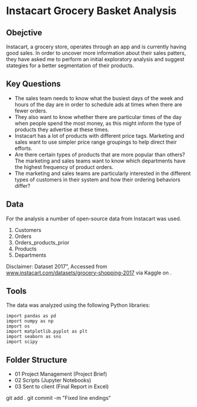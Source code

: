 # Instacart Grocery Basket Analysis 

## Obejctive 
Instacart, a grocery store, operates through an app and is currently having good sales. In order to uncover more information about their sales patters, they have asked me to perform an initial exploratory analysis and suggest stategies for a better segmentation of their products. 

## Key Questions
- The sales team needs to know what the busiest days of the week and hours of the day are in order to schedule ads at times when there are fewer orders.
- They also want to know whether there are particular times of the day when people spend the most money, as this might inform the type of products they advertise at these times.
- Instacart has a lot of products with different price tags. Marketing and sales want to use simpler price range groupings to help direct their efforts.
- Are there certain types of products that are more popular than others? The marketing and sales teams want to know which departments have the highest frequency of
product orders.
- The marketing and sales teams are particularly interested in the different types of customers in their system and how their ordering behaviors differ?

## Data

For the analysis a number of open-source data from Instacart was used. 
1. Customers
2. Orders 
3. Orders_products_prior
4. Products
5. Departments

Disclaimer:
Dataset 2017”, Accessed from www.instacart.com/datasets/grocery-shopping-2017 via Kaggle on <date>.

## Tools 
The data was analyzed using the following Python libraries: 
```
import pandas as pd
import numpy as np
import os
import matplotlib.pyplot as plt
import seaborn as sns
import scipy
```
## Folder Structure 
- 01 Project Management (Project Brief)
- 02 Scripts (Jupyter Notebooks)
- 03 Sent to client (Final Report in Excel)



git add .
git commit -m "Fixed line endings"

